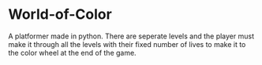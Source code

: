 # World-of-Color
A platformer made in python.  There are seperate levels and the player must make it through all the levels with their fixed number of lives to make it to the color wheel at the end of the game.
